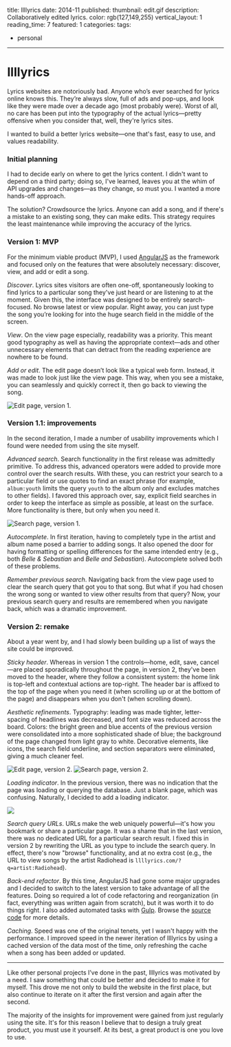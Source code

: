 title: llllyrics
date: 2014-11
published:
thumbnail: edit.gif
description: Collaboratively edited lyrics.
color: rgb(127,149,255)
vertical_layout: 1
reading_time: 7
featured: 1
categories:
tags:
- personal
---

# llllyrics

Lyrics websites are notoriously bad. Anyone who’s ever searched for lyrics online knows this. They’re always slow, full of ads and pop-ups, and look like they were made over a decade ago (most probably were). Worst of all, no care has been put into the typography of the actual lyrics—pretty offensive when you consider that, well, they're lyrics sites.

I wanted to build a better lyrics website—one that's fast, easy to use, and values readability.

### Initial planning

I had to decide early on where to get the lyrics content. I didn't want to depend on a third party; doing so, I've learned, leaves you at the whim of API upgrades and changes—as they change, so must you. I wanted a more hands-off approach.

The solution? Crowdsource the lyrics. Anyone can add a song, and if there's a mistake to an existing song, they can make edits. This strategy requires the least maintenance while improving the accuracy of the lyrics.

### Version 1: MVP

For the minimum viable product (MVP), I used [AngularJS](https://angularjs.org/) as the framework and focused only on the features that were absolutely necessary: discover, view, and add or edit a song.

*Discover*. Lyrics sites visitors are often one-off, spontaneously looking to find lyrics to a particular song they've just heard or are listening to at the moment. Given this, the interface was designed to be entirely search-focused. No browse latest or view popular. Right away, you can just type the song you’re looking for into the huge search field in the middle of the screen.

*View*. On the view page especially, readability was a priority. This meant good typography as well as having the appropriate context—ads and other unnecessary elements that can detract from the reading experience are nowhere to be found.

*Add or edit*. The edit page doesn’t look like a typical web form. Instead, it was made to look just like the view page. This way, when you see a mistake, you can seamlessly and quickly correct it, then go back to viewing the song.

<img class="wide bordered rounded" src="v1-edit.png" alt="Edit page, version 1.">

### Version 1.1: improvements

In the second iteration, I made a number of usability improvements which I found were needed from using the site myself.

*Advanced search*. Search functionality in the first release was admittedly primitive. To address this, advanced operators were added to provide more control over the search results. With these, you can restrict your search to a particular field or use quotes to find an exact phrase (for example, `album:youth` limits the query `youth` to the album only and excludes matches to other fields). I favored this approach over, say, explicit field searches in order to keep the interface as simple as possible, at least on the surface. More functionality is there, but only when you need it. <!-- fix previous wording -->

<img class="wide bordered rounded" src="v1-album.png" alt="Search page, version 1.">

*Autocomplete*. In first iteration, having to completely type in the artist and album name posed a barrier to adding songs. It also opened the door for having formatting or spelling differences for the same intended entry (e.g., both *Belle & Sebastian* and *Belle and Sebastian*). Autocomplete solved both of these problems.

*Remember previous search*. Navigating back from the view page used to clear the search query that got you to that song. But what if you had chosen the wrong song or wanted to view other results from that query? Now, your previous search query and results are remembered when you navigate back, which was a dramatic improvement.

### Version 2: remake

About a year went by, and I had slowly been building up a list of ways the site could be improved.

*Sticky header*. Whereas in version 1 the controls—home, edit, save, cancel—are placed sporadically throughout the page, in version 2, they've been moved to the header, where they follow a consistent system: the home link is top-left and contextual actions are top-right. The header bar is affixed to the top of the page when you need it (when scrolling up or at the bottom of the page) and disappears when you don't (when scrolling down).

*Aesthetic refinements*. Typography: leading was made tighter, letter-spacing of headlines was decreased, and font size was reduced across the board. Colors: the bright green and blue accents of the previous version were consolidated into a more sophisticated shade of blue; the background of the page changed from light gray to white. Decorative elements, like icons, the search field underline, and section separators were eliminated, giving a much cleaner feel.

<img class="wide bordered rounded" src="v2-edit.png" alt="Edit page, version 2.">
<img class="wide bordered rounded" src="v2-album.png" alt="Search page, version 2.">

*Loading indicator*. In the previous version, there was no indication that the page was loading or querying the database. Just a blank page, which was confusing. Naturally, I decided to add a loading indicator.

<img class="default" src="loading.gif">

*Search query URLs*. URLs make the web uniquely powerful—it's how you bookmark or share a particular page. It was a shame that in the last version, there was no dedicated URL for a particular search result. I fixed this in version 2 by rewriting the URL as you type to include the search query. In effect, there's now "browse" functionality, and at no extra cost (e.g., the URL to view songs by the artist Radiohead is `llllyrics.com/?q=artist:Radiohead`).

*Back-end refactor*. By this time, AngularJS had gone some major upgrades and I decided to switch to the latest version to take advantage of all the features. Doing so required a lot of code refactoring and reorganization (in fact, everything was written again from scratch), but it was worth it to do things right. I also added automated tasks with [Gulp](http://gulpjs.com/). Browse the [source code](https://github.com/justinjaywang/llllyrics) for more details.

*Caching*. Speed was one of the original tenets, yet I wasn't happy with the performance. I improved speed in the newer iteration of llllyrics by using a cached version of the data most of the time, only refreshing the cache when a song has been added or updated.

---
<!-- learnings -->
Like other personal projects I’ve done in the past, llllyrics was motivated by a need. I saw something that could be better and decided to make it for myself. This drove me not only to build the website in the first place, but also continue to iterate on it after the first version and again after the second.

The majority of the insights for improvement were gained from just regularly using the site. It's for this reason I believe that to design a truly great product, you must use it yourself. At its best, a great product is one you love to use.
